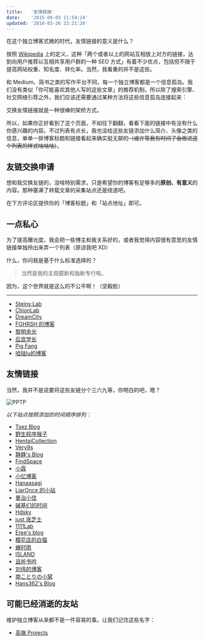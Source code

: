 ```yaml
---
title:   '友情链接'
date:    '2015-09-03 11:54:24'
updated: '2018-03-26 23:21:20'
---
```


在这个独立博客式微的时代，友情链接的意义是什么？

按照 [Wikipedia](https://zh.wikipedia.org/wiki/%E5%8F%8B%E6%83%85%E9%93%BE%E6%8E%A5) 上的定义，这种「两个或者以上的网站互相放上对方的链接，达到向用户推荐以互相共享用户群的一种 SEO 方式」有着不少优点，包括但不限于提高网站权重、知名度、转化率。当然，我看重的并不是这些。

和 Medium、简书之类的写作平台不同，每一个独立博客都是一个信息孤岛。我们没有类似「你可能喜欢其他人写的这些文章」的推荐机制，所以除了搜索引擎、社交网络引荐之外，我们应该还需要通过某种方法将这些信息孤岛连接起来：

交换友情链接就是一种很棒的架桥方式。

所以，如果你正好看到了这个页面，不如往下翻翻，看看下面的链接中有没有什么你感兴趣的内容。不过列表有点长，我也没给这些友链添加什么简介、头像之类的信息，单单一排博客标题和链接看起来确实挺无聊的~~（或许等我有时间了会改进这个列表的样式咕咕咕）~~。

## 友链交换申请

想和我交换友链的，没啥特别需求，只是希望你的博客有足够多的**原创、有意义**的内容。那种塞满了转载文章的采集站点还是绕道吧。

在下方评论区提供你的「博客标题」和「站点地址」即可。

## 一点私心

为了提高曝光度，我会把一些博主和我关系好的，或者我觉得内容很有意思的友情链接单独拎出来弄一个列表（原谅我吧 XD）

什么，你问我是基于什么标准选择的？

> 当然是我的主观臆断和独断专行啦。

因为，这个世界就是这么的不公平啊！（坚毅脸）

--------

* [Steins;Lab](http://steinslab.xyz)
* [ChionLab](https://blog.chionlab.moe/)
* [DreamCity](https://www.littleqiu.net/)
* [FGHRSH 的博客](https://www.fghrsh.net/)
* [黎明余光](https://blog.lim-light.com/)
* [后宫学长](https://haremu.com/)
* [Pig Fang](https://blog.gplane.win/)
* [哈陆lu的博客](https://halu.lu/)

## 友情链接

当然，我并不是说要将这些友链分个三六九等，你明白的吧，嗯？

![PPTP](https://img.blessing.studio/images/2018/02/09/f66.png)

_以下站点按照添加的时间顺序排列：_

* [Tsez Blog](https://blog.tse.moe/)
* [野生程序猴子](https://ljason.cn/)
* [HentaiCollection](https://hencolle.com/)
* [Very9s](http://very9s.net/)
* [静静's Blog](https://kernel.moe/)
* [FindSpace](https://www.findhao.net/)
* [小霖](https://xiaolin.in/)
* [小忆博客](http://blog.iiwo.vip/)
* [Hanaasagi](https://blog.dreamfever.me/)
* [LiarOnce 的小站](https://www.liaronce.win)
* [曼治小住](https://www.mtxz.org/)
* [碱基们的时间](http://nanguage.org/)
* [Hdsky](https://hdsky.pw/)
* [just 涨芝士](http://cheesekun.top/)
* [1111Lab](https://1111lab.org/)
* [Eree's blog](http://ereebay.me/)
* [樱花庄的白猫](https://2heng.xin)
* [蝉时雨](https://chanshiyu.com/)
* [ISLAND](http://youngxhui.github.io/)
* [且听书吟](https://yufan.me/)
* [刘伟的博客](https://darrenliuwei.com/)
* [南ことりの小窝](https://kotori.net/)
* [Hans362's Blog](https://www.hans362.me/)

## 可能已经消逝的友站

维护独立博客从来都不是一件容易的事。让我们记住这些名字：

* [高嶺 Projects](http://www.takanenote.com/)
